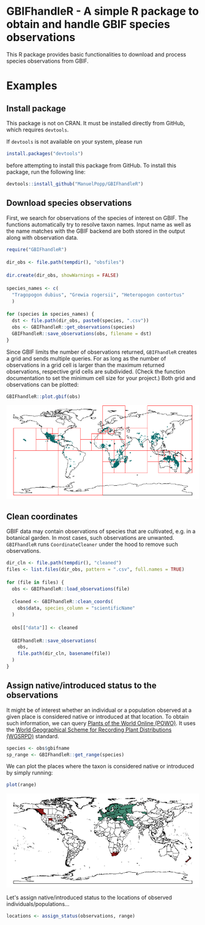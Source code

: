 # GBIFhandleR - A simple R package to obtain and handle GBIF species observations

This R package provides basic functionalities to download and process species observations from GBIF.

# Examples

## Install package
This package is not on CRAN. It must be installed directly from GitHub, which requires `devtools`.

If `devtools` is not available on your system, please run
```r
install.packages("devtools")

```
before attempting to install this package from GitHub. To install this package, run the following line:

```r
devtools::install_github("ManuelPopp/GBIFhandleR")

```

## Download species observations
First, we search for observations of the species of interest on GBIF. The functions automatically try to resolve taxon names. Input name as well as the name matches with the GBIF backend are both stored in the output along with observation data.

```r
require("GBIFhandleR")

dir_obs <- file.path(tempdir(), "obsfiles")

dir.create(dir_obs, showWarnings = FALSE)

species_names <- c(
  "Tragopogon dubius", "Grewia rogersii", "Heteropogon contortus"
  )

for (species in species_names) {
  dst <- file.path(dir_obs, paste0(species, ".csv"))
  obs <- GBIFhandleR::get_observations(species)
  GBIFhandleR::save_observations(obs, filename = dst)
}

```
Since GBIF limits the number of observations returned, `GBIFhandleR` creates a grid and sends multiple queries. For as long as the number of observations in a grid cell is larger than the maximum returned observations, respective grid cells are subdivided. (Check the function documentation to set the minimum cell size for your project.)
Both grid and observations can be plotted:

```r
GBIFhandleR::plot.gbif(obs)

```
![Grid used to request observations of Heteropogon contortus](fig/Heteropogon_contortus_grid.png)

## Clean coordinates
GBIF data may contain observations of species that are cultivated, e.g. in a botanical garden. In most cases, such observations are unwanted. `GBIFhandleR` runs `CoordinateCleaner` under the hood to remove such observations.

```r
dir_cln <- file.path(tempdir(), "cleaned")
files <- list.files(dir_obs, pattern = ".csv", full.names = TRUE)

for (file in files) {
  obs <- GBIFhandleR::load_observations(file)
  
  cleaned <- GBIFhandleR::clean_coords(
    obs$data, species_column = "scientificName"
  )
  
  obs[["data"]] <- cleaned
  
  GBIFhandleR::save_observations(
    obs,
    file.path(dir_cln, basename(file))
  )
}

```

## Assign native/introduced status to the observations
It might be of interest whether an individual or a population observed at a given place is considered native or introduced at that location. To obtain such information, we can query [Plants of the World Online (POWO)](https://powo.science.kew.org/). It uses the [World Geographical Scheme for Recording Plant Distributions (WGSRPD)](https://www.tdwg.org/standards/wgsrpd/) standard.

```r
species <- obs$gbifname
sp_range <- GBIFhandleR::get_range(species)

```

We can plot the places where the taxon is considered native or introduced by simply running:
```r
plot(range)

```
![Native and introduced range of Heteropogon contortus](fig/Heteropogon_contortus_range.png)

Let's assign native/introduced status to the locations of observed individuals/populations...
```r
locations <- assign_status(observations, range)

```
